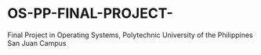 # OS-PP-FINAL-PROJECT-
Final Project in Operating Systems, Polytechnic University of the Philippines San Juan Campus
